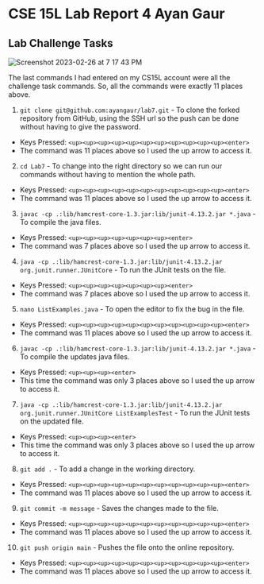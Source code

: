 # CSE 15L Lab Report 4 Ayan Gaur

## Lab Challenge Tasks

![Screenshot 2023-02-26 at 7 17 43 PM](https://user-images.githubusercontent.com/122495485/221465214-131b4777-1e50-45fc-bfc2-4c5a28282dbf.jpg)

The last commands I had entered on my CS15L account were all the challenge task commands. So, all the commands were exactly 11 places above.

1. `git clone git@github.com:ayangaur/lab7.git` - To clone the forked repository from GitHub, using the SSH url so the push can be done without having to give the password.

- Keys Pressed: `<up><up><up><up><up><up><up><up><up><up><up><enter>`
- The command was 11 places above so I used the up arrow to access it.

2. `cd Lab7` - To change into the right directory so we can run our commands without having to mention the whole path.

- Keys Pressed: `<up><up><up><up><up><up><up><up><up><up><up><enter>`
- The command was 11 places above so I used the up arrow to access it.

3. `javac -cp .:lib/hamcrest-core-1.3.jar:lib/junit-4.13.2.jar *.java` - To compile the java files.

- Keys Pressed: `<up><up><up><up><up><up><up><enter>`
- The command was 7 places above so I used the up arrow to access it.

4. `java -cp .:lib/hamcrest-core-1.3.jar:lib/junit-4.13.2.jar org.junit.runner.JUnitCore` - To run the JUnit tests on the file.

- Keys Pressed: `<up><up><up><up><up><up><up><enter>`
- The command was 7 places above so I used the up arrow to access it.

5. `nano ListExamples.java` - To open the editor to fix the bug in the file.

- Keys Pressed: `<up><up><up><up><up><up><up><up><up><up><up><enter>`
- The command was 11 places above so I used the up arrow to access it.

6. `javac -cp .:lib/hamcrest-core-1.3.jar:lib/junit-4.13.2.jar *.java` - To compile the updates java files.

- Keys Pressed: `<up><up><up><enter>`
- This time the command was only 3 places above so I used the up arrow to access it.

7. `java -cp .:lib/hamcrest-core-1.3.jar:lib/junit-4.13.2.jar org.junit.runner.JUnitCore ListExamplesTest` - To run the JUnit tests on the updated file.

- Keys Pressed: `<up><up><up><enter>`
- This time the command was only 3 places above so I used the up arrow to access it.

8. `git add .` - To add a change in the working directory.

- Keys Pressed: `<up><up><up><up><up><up><up><up><up><up><up><enter>`
- The command was 11 places above so I used the up arrow to access it.

9. `git commit -m message` - Saves the changes made to the file.

- Keys Pressed: `<up><up><up><up><up><up><up><up><up><up><up><enter>`
- The command was 11 places above so I used the up arrow to access it.

10. `git push origin main` - Pushes the file onto the online repository.

- Keys Pressed: `<up><up><up><up><up><up><up><up><up><up><up><enter>`
- The command was 11 places above so I used the up arrow to access it.
